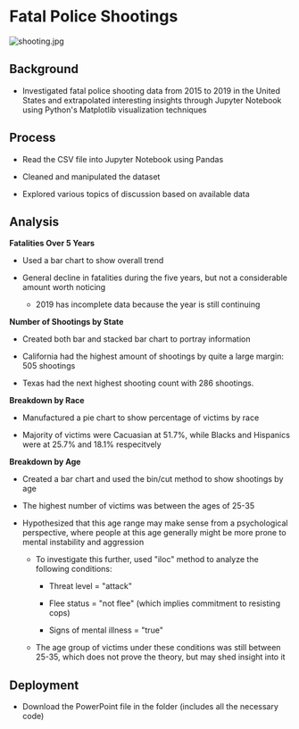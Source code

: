 # Fatal Police Shootings

![shooting.jpg](shooting.jpg)

## Background

* Investigated fatal police shooting data from 2015 to 2019 in the United States and extrapolated interesting insights through Jupyter Notebook using Python's Matplotlib visualization techniques

## Process

* Read the CSV file into Jupyter Notebook using Pandas

* Cleaned and manipulated the dataset 

* Explored various topics of discussion based on available data

## Analysis

**Fatalities Over 5 Years**

* Used a bar chart to show overall trend

* General decline in fatalities during the five years, but not a considerable amount worth noticing

    * 2019 has incomplete data because the year is still continuing

**Number of Shootings by State**

* Created both bar and stacked bar chart to portray information

* California had the highest amount of shootings by quite a large margin: 505 shootings

* Texas had the next highest shooting count with 286 shootings.

**Breakdown by Race**

* Manufactured a pie chart to show percentage of victims by race

* Majority of victims were Cacuasian at 51.7%, while Blacks and Hispanics were at 25.7% and 18.1% respecitvely

**Breakdown by Age**

* Created a bar chart and used the bin/cut method to show shootings by age

* The highest number of victims was between the ages of 25-35

* Hypothesized that this age range may make sense from a psychological perspective, where people at this age generally might be more prone to mental instability and aggression

    * To investigate this further, used "iloc" method to analyze the following conditions:

        * Threat level = "attack"

        * Flee status = "not flee" (which implies commitment to resisting cops)

        * Signs of mental illness = "true"

    * The age group of victims under these conditions was still between 25-35, which does not prove the theory, but may shed insight into it

## Deployment

* Download the PowerPoint file in the folder (includes all the necessary code)



